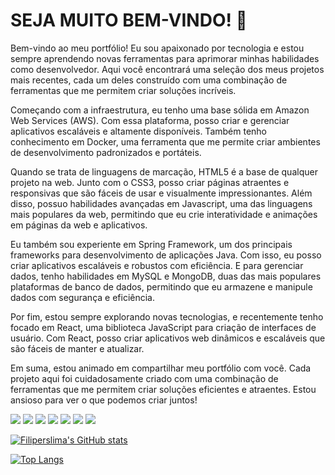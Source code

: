 ###

<!--
**filiperslima/filiperslima** is a ✨ _special_ ✨ repository because its `README.md` (this file) appears on your GitHub profile.

Here are some ideas to get you started:

- 🔭 I’m currently working on ...
- 🌱 I’m currently learning ...
- 👯 I’m looking to collaborate on ...
- 🤔 I’m looking for help with ...
- 💬 Ask me about ...
- 📫 How to reach me: ...
- 😄 Pronouns: ...
- ⚡ Fun fact: ...
-->
<h1 style="width: 90rem"> SEJA MUITO BEM-VINDO! 👋 <i class="devicon-linkedin-plain-wordmark colored"></i> </h1>
Bem-vindo ao meu portfólio! Eu sou apaixonado por tecnologia e estou sempre aprendendo novas ferramentas para aprimorar minhas habilidades como desenvolvedor. Aqui você encontrará uma seleção dos meus projetos mais recentes, cada um deles construído com uma combinação de ferramentas que me permitem criar soluções incríveis.

Começando com a infraestrutura, eu tenho uma base sólida em Amazon Web Services (AWS). Com essa plataforma, posso criar e gerenciar aplicativos escaláveis e altamente disponíveis. Também tenho conhecimento em Docker, uma ferramenta que me permite criar ambientes de desenvolvimento padronizados e portáteis.

Quando se trata de linguagens de marcação, HTML5 é a base de qualquer projeto na web. Junto com o CSS3, posso criar páginas atraentes e responsivas que são fáceis de usar e visualmente impressionantes. Além disso, possuo habilidades avançadas em Javascript, uma das linguagens mais populares da web, permitindo que eu crie interatividade e animações em páginas da web e aplicativos.

Eu também sou experiente em Spring Framework, um dos principais frameworks para desenvolvimento de aplicações Java. Com isso, eu posso criar aplicativos escaláveis e robustos com eficiência. E para gerenciar dados, tenho habilidades em MySQL e MongoDB, duas das mais populares plataformas de banco de dados, permitindo que eu armazene e manipule dados com segurança e eficiência.

Por fim, estou sempre explorando novas tecnologias, e recentemente tenho focado em React, uma biblioteca JavaScript para criação de interfaces de usuário. Com React, posso criar aplicativos web dinâmicos e escaláveis que são fáceis de manter e atualizar.

Em suma, estou animado em compartilhar meu portfólio com você. Cada projeto aqui foi cuidadosamente criado com uma combinação de ferramentas que me permitem criar soluções eficientes e atraentes. Estou ansioso para ver o que podemos criar juntos!








<img src="https://cdn.jsdelivr.net/gh/devicons/devicon/icons/amazonwebservices/amazonwebservices-original.svg" />
<img src="https://cdn.jsdelivr.net/gh/devicons/devicon/icons/css3/css3-original-wordmark.svg" />
<img src="https://cdn.jsdelivr.net/gh/devicons/devicon/icons/docker/docker-plain.svg" />
<img src="https://cdn.jsdelivr.net/gh/devicons/devicon/icons/javascript/javascript-plain.svg" />
<img src="https://cdn.jsdelivr.net/gh/devicons/devicon/icons/mysql/mysql-plain.svg" />
<img src="https://cdn.jsdelivr.net/gh/devicons/devicon/icons/html5/html5-plain.svg" />
<img src="https://cdn.jsdelivr.net/gh/devicons/devicon/icons/react/react-original.svg" />

<picture>
<source 
  srcset="https://github-readme-stats.vercel.app/api?username=anuraghazra&show_icons=true&theme=dark"
  media="(prefers-color-scheme: dark)"
/>
  </picture>
 
 
 [![Filiperslima's GitHub stats](https://github-readme-stats.vercel.app/api?username=filiperslima)](https://github.com/filiperslima/github-readme-stats)
 
 
   [![Top Langs](https://github-readme-stats.vercel.app/api/top-langs/?username=filiperslima&layout=compact)](https://github.com/filiperslima/github-readme-stats)


